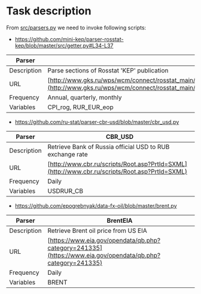 # Task description

From [src/parsers.py](https://github.com/mini-kep/parsers/blob/master/src/parsers.py) we need to invoke following scripts:


- <https://github.com/mini-kep/parser-rosstat-kep/blob/master/src/getter.py#L34-L37>

| Parser | RosstatKEP |
| ------ | ---------- |
| Description | Parse sections of Rosstat 'KEP' publication |
| URL | [http://www.gks.ru/wps/wcm/connect/rosstat_main/rosstat/ru/st...](http://www.gks.ru/wps/wcm/connect/rosstat_main/rosstat/ru/statistics/publications/catalog/doc_1140080765391) |
| Frequency | Annual, quarterly, monthly |
| Variables | CPI_rog, RUR_EUR_eop |


- <https://github.com/ru-stat/parser-cbr-usd/blob/master/cbr_usd.py>

| Parser | CBR_USD |
| ------ | ------- |
| Description | Retrieve Bank of Russia official USD to RUB exchange rate |
| URL | [http://www.cbr.ru/scripts/Root.asp?PrtId=SXML](http://www.cbr.ru/scripts/Root.asp?PrtId=SXML) |
| Frequency | Daily |
| Variables | USDRUR_CB |

- <https://github.com/epogrebnyak/data-fx-oil/blob/master/brent.py>

| Parser | BrentEIA |
| ------ | -------- |
| Description | Retrieve Brent oil price from US EIA |
| URL | [https://www.eia.gov/opendata/qb.php?category=241335](https://www.eia.gov/opendata/qb.php?category=241335) |
| Frequency | Daily |
| Variables | BRENT |
